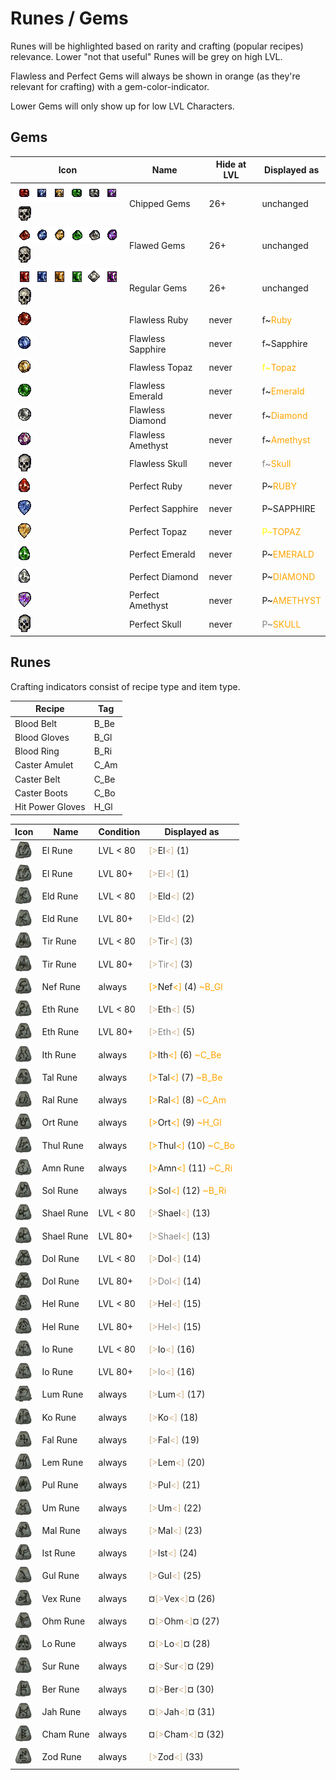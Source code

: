 # Runes / Gems
Runes will be highlighted based on rarity and crafting (popular recipes) relevance. Lower "not that useful" Runes will be grey on high LVL.

Flawless and Perfect Gems will always be shown in orange (as they're relevant for crafting) with a gem-color-indicator.

Lower Gems will only show up for low LVL Characters.

## Gems

| Icon | Name | Hide at LVL | Displayed as |
| --- | --- | --- | --- |
| ![](icons/chruby.gif)![](icons/chsapphire.gif)![](icons/chtopaz.gif)![](icons/chemerald.gif)![](icons/chdiamond.gif)![](icons/chamethyst.gif)![](icons/chskull.gif) | Chipped Gems | 26+ | unchanged |
| ![](icons/flawedruby.gif)![](icons/flawedsapphire.gif)![](icons/flawedtopaz.gif)![](icons/flawedemerald.gif)![](icons/flaweddiamond.gif)![](icons/flawedamethyst.gif)![](icons/flawedskull.gif) | Flawed Gems | 26+ | unchanged |
| ![](icons/ruby.gif)![](icons/sapphire.gif)![](icons/topaz.gif)![](icons/emerald.gif)![](icons/diamond.gif)![](icons/amethyst.gif)![](icons/skull.gif) | Regular Gems | 26+ | unchanged |
| ![](icons/flawlessruby.gif) | Flawless Ruby | never | <span class="d2red">f~</span><span class="d2" style="color: orange">Ruby</span> |
| ![](icons/flawlesssapphire.gif) | Flawless Sapphire | never | <span class="d2blue">f~</span><span class="color: orange">Sapphire</span> |
| ![](icons/flawlesstopaz.gif) | Flawless Topaz | never | <span class="d2" style="color: yellow">f~</span><span class="d2" style="color: orange">Topaz</span> |
| ![](icons/flawlessemerald.gif) | Flawless Emerald | never | <span class="d2green">f~</span><span class="d2" style="color: orange">Emerald</span> |
| ![](icons/flawlessdiamond.gif) | Flawless Diamond | never | <span class="d2">f~</span><span class="d2" style="color: orange">Diamond</span> |
| ![](icons/flawlessamethyst.gif) | Flawless Amethyst | never | <span class="d2purple">f~</span><span class="d2" style="color: orange">Amethyst</span> |
| ![](icons/flawlessskull.gif) | Flawless Skull | never | <span class="d2" style="color: grey">f~</span><span class="d2" style="color: orange">Skull</span> |
| ![](icons/pruby.gif) | Perfect Ruby | never | <span class="d2red">P~</span><span class="d2" style="color: orange">RUBY</span> |
| ![](icons/psapphire.gif) | Perfect Sapphire | never | <span class="d2blue">P~</span><span class="color: orange">SAPPHIRE</span> |
| ![](icons/ptopaz.gif) | Perfect Topaz | never | <span class="d2" style="color: yellow">P~</span><span class="d2" style="color: orange">TOPAZ</span> |
| ![](icons/pemerald.gif) | Perfect Emerald | never | <span class="d2green">P~</span><span class="d2" style="color: orange">EMERALD</span> |
| ![](icons/pdiamond.gif) | Perfect Diamond | never | <span class="d2">P~</span><span class="d2" style="color: orange">DIAMOND</span> |
| ![](icons/pamethyst.gif) | Perfect Amethyst | never | <span class="d2purple">P~</span><span class="d2" style="color: orange">AMETHYST</span> |
| ![](icons/pskull.gif) | Perfect Skull | never | <span class="d2" style="color: grey">P~</span><span class="d2" style="color: orange">SKULL</span> |

## Runes

Crafting indicators consist of recipe type and item type.

| Recipe | Tag |
| --- | --- |
| Blood Belt | B_Be |
| Blood Gloves | B_Gl |
| Blood Ring | B_Ri |
| Caster Amulet | C_Am |
| Caster Belt | C_Be |
| Caster Boots | C_Bo |
| Hit Power Gloves | H_Gl |

| Icon | Name | Condition | Displayed as |
| --- | --- | --- | --- |
| ![](icons/el.png) | El Rune | LVL < 80 | <span class="d2" style="color: tan">[\></span><span class="d2">El</span><span class="d2" style="color: tan">\<]</span><span class="d2"> (1)</span> |
| ![](icons/el.png) | El Rune | LVL 80+ | <span class="d2" style="color: tan">[\></span><span class="d2" style="color: grey">El</span><span class="d2" style="color: tan">\<]</span><span class="d2"> (1)</span> |
| ![](icons/eld.png) | Eld Rune | LVL < 80 | <span class="d2" style="color: tan">[\></span><span class="d2">Eld</span><span class="d2" style="color: tan">\<]</span><span class="d2"> (2)</span> |
| ![](icons/eld.png) | Eld Rune | LVL 80+ | <span class="d2" style="color: tan">[\></span><span class="d2" style="color: grey">Eld</span><span class="d2" style="color: tan">\<]</span><span class="d2"> (2)</span> |
| ![](icons/tir.png) | Tir Rune | LVL < 80 | <span class="d2" style="color: tan">[\></span><span class="d2">Tir</span><span class="d2" style="color: tan">\<]</span><span class="d2"> (3)</span> |
| ![](icons/tir.png) | Tir Rune | LVL 80+ | <span class="d2" style="color: tan">[\></span><span class="d2" style="color: grey">Tir</span><span class="d2" style="color: tan">\<]</span><span class="d2"> (3)</span> |
| ![](icons/nef.png) | Nef Rune | always | <span class="d2" style="color: orange">[\></span><span class="d2">Nef</span><span class="d2" style="color: orange">\<]</span><span class="d2"> (4) <span class="d2" style="color: orange">~B_Gl</span></span> |
| ![](icons/eth.png) | Eth Rune | LVL < 80 | <span class="d2" style="color: tan">[\></span><span class="d2">Eth</span><span class="d2" style="color: tan">\<]</span><span class="d2"> (5)</span> |
| ![](icons/eth.png) | Eth Rune | LVL 80+ | <span class="d2" style="color: tan">[\></span><span class="d2" style="color: grey">Eth</span><span class="d2" style="color: tan">\<]</span><span class="d2"> (5)</span> |
| ![](icons/ith.png) | Ith Rune | always | <span class="d2" style="color: orange">[\></span><span class="d2">Ith</span><span class="d2" style="color: orange">\<]</span><span class="d2"> (6) <span class="d2" style="color: orange">~C_Be</span></span> |
| ![](icons/tal.png) | Tal Rune | always | <span class="d2" style="color: orange">[\></span><span class="d2">Tal</span><span class="d2" style="color: orange">\<]</span><span class="d2"> (7) <span class="d2" style="color: orange">~B_Be</span></span> |
| ![](icons/ral.png) | Ral Rune | always | <span class="d2" style="color: orange">[\></span><span class="d2">Ral</span><span class="d2" style="color: orange">\<]</span><span class="d2"> (8) <span class="d2" style="color: orange">~C_Am</span></span> |
| ![](icons/ort.png) | Ort Rune | always | <span class="d2" style="color: orange">[\></span><span class="d2">Ort</span><span class="d2" style="color: orange">\<]</span><span class="d2"> (9) <span class="d2" style="color: orange">~H_Gl</span></span> |
| ![](icons/thul.png) | Thul Rune | always | <span class="d2" style="color: orange">[\></span><span class="d2">Thul</span><span class="d2" style="color: orange">\<]</span><span class="d2"> (10) <span class="d2" style="color: orange">~C_Bo</span></span> |
| ![](icons/amn.png) | Amn Rune | always | <span class="d2" style="color: orange">[\></span><span class="d2">Amn</span><span class="d2" style="color: orange">\<]</span><span class="d2"> (11) <span class="d2" style="color: orange">~C_Ri</span></span> |
| ![](icons/sol.png) | Sol Rune | always | <span class="d2" style="color: orange">[\></span><span class="d2">Sol</span><span class="d2" style="color: orange">\<]</span><span class="d2"> (12) <span class="d2" style="color: orange">~B_Ri</span></span> |
| ![](icons/shael.png) | Shael Rune | LVL < 80 | <span class="d2" style="color: tan">[\></span><span class="d2">Shael</span><span class="d2" style="color: tan">\<]</span><span class="d2"> (13)</span> |
| ![](icons/shael.png) | Shael Rune | LVL 80+ | <span class="d2" style="color: tan">[\></span><span class="d2" style="color: grey">Shael</span><span class="d2" style="color: tan">\<]</span><span class="d2"> (13)</span> |
| ![](icons/dol.png) | Dol Rune | LVL < 80 | <span class="d2" style="color: tan">[\></span><span class="d2">Dol</span><span class="d2" style="color: tan">\<]</span><span class="d2"> (14)</span> |
| ![](icons/dol.png) | Dol Rune | LVL 80+ | <span class="d2" style="color: tan">[\></span><span class="d2" style="color: grey">Dol</span><span class="d2" style="color: tan">\<]</span><span class="d2"> (14)</span> |
| ![](icons/hel.png) | Hel Rune | LVL < 80 | <span class="d2" style="color: tan">[\></span><span class="d2">Hel</span><span class="d2" style="color: tan">\<]</span><span class="d2"> (15)</span> |
| ![](icons/hel.png) | Hel Rune | LVL 80+ | <span class="d2" style="color: tan">[\></span><span class="d2" style="color: grey">Hel</span><span class="d2" style="color: tan">\<]</span><span class="d2"> (15)</span> |
| ![](icons/io.png) | Io Rune | LVL < 80 | <span class="d2" style="color: tan">[\></span><span class="d2">Io</span><span class="d2" style="color: tan">\<]</span><span class="d2"> (16)</span> |
| ![](icons/io.png) | Io Rune | LVL 80+ | <span class="d2" style="color: tan">[\></span><span class="d2" style="color: grey">Io</span><span class="d2" style="color: tan">\<]</span><span class="d2"> (16)</span> |
| ![](icons/lum.png) | Lum Rune | always | <span class="d2" style="color: tan">[\></span><span class="d2">Lum</span><span class="d2" style="color: tan">\<]</span><span class="d2"> (17)</span> |
| ![](icons/ko.png) | Ko Rune | always | <span class="d2" style="color: tan">[\></span><span class="d2">Ko</span><span class="d2" style="color: tan">\<]</span><span class="d2"> (18)</span> |
| ![](icons/fal.png) | Fal Rune | always | <span class="d2" style="color: tan">[\></span><span class="d2">Fal</span><span class="d2" style="color: tan">\<]</span><span class="d2"> (19)</span> |
| ![](icons/lem.png) | Lem Rune | always | <span class="d2" style="color: tan">[\></span><span class="d2">Lem</span><span class="d2" style="color: tan">\<]</span><span class="d2"> (20)</span> |
| ![](icons/pul.png) | Pul Rune | always | <span class="d2" style="color: tan">[\></span><span class="d2">Pul</span><span class="d2" style="color: tan">\<]</span><span class="d2"> (21)</span> |
| ![](icons/um.png) | Um Rune | always | <span class="d2" style="color: tan">[\></span><span class="d2">Um</span><span class="d2" style="color: tan">\<]</span><span class="d2"> (22)</span> |
| ![](icons/mal.png) | Mal Rune | always | <span class="d2" style="color: tan">[\></span><span class="d2">Mal</span><span class="d2" style="color: tan">\<]</span><span class="d2"> (23)</span> |
| ![](icons/ist.png) | Ist Rune | always | <span class="d2" style="color: tan">[\></span><span class="d2red">Ist</span><span class="d2" style="color: tan">\<]</span><span class="d2"> (24)</span> |
| ![](icons/gul.png) | Gul Rune | always | <span class="d2" style="color: tan">[\></span><span class="d2red">Gul</span><span class="d2" style="color: tan">\<]</span><span class="d2"> (25)</span> |
| ![](icons/vex.png) | Vex Rune | always | <span class="d2red">¤</span><span class="d2" style="color: tan">[\></span><span class="d2red">Vex</span><span class="d2" style="color: tan">\<]</span><span class="d2red">¤</span><span class="d2"> (26)</span> |
| ![](icons/ohm.png) | Ohm Rune | always | <span class="d2red">¤</span><span class="d2" style="color: tan">[\></span><span class="d2red">Ohm</span><span class="d2" style="color: tan">\<]</span><span class="d2red">¤</span><span class="d2"> (27)</span> |
| ![](icons/lo.png) | Lo Rune | always | <span class="d2red">¤</span><span class="d2" style="color: tan">[\></span><span class="d2red">Lo</span><span class="d2" style="color: tan">\<]</span><span class="d2red">¤</span><span class="d2"> (28)</span> |
| ![](icons/sur.png) | Sur Rune | always | <span class="d2red">¤</span><span class="d2" style="color: tan">[\></span><span class="d2red">Sur</span><span class="d2" style="color: tan">\<]</span><span class="d2red">¤</span><span class="d2"> (29)</span> |
| ![](icons/ber.png) | Ber Rune | always | <span class="d2red">¤</span><span class="d2" style="color: tan">[\></span><span class="d2red">Ber</span><span class="d2" style="color: tan">\<]</span><span class="d2red">¤</span><span class="d2"> (30)</span> |
| ![](icons/jah.png) | Jah Rune | always | <span class="d2red">¤</span><span class="d2" style="color: tan">[\></span><span class="d2red">Jah</span><span class="d2" style="color: tan">\<]</span><span class="d2red">¤</span><span class="d2"> (31)</span> |
| ![](icons/cham.png) | Cham Rune | always | <span class="d2red">¤</span><span class="d2" style="color: tan">[\></span><span class="d2red">Cham</span><span class="d2" style="color: tan">\<]</span><span class="d2red">¤</span><span class="d2"> (32)</span> |
| ![](icons/zod.png) | Zod Rune | always | <span class="d2" style="color: tan">[\></span><span class="d2red">Zod</span><span class="d2" style="color: tan">\<]</span><span class="d2"> (33)</span> |